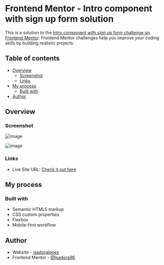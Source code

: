 # Frontend Mentor - Intro component with sign up form solution

This is a solution to the [Intro component with sign up form challenge on Frontend Mentor](https://www.frontendmentor.io/challenges/intro-component-with-signup-form-5cf91bd49edda32581d28fd1). Frontend Mentor challenges help you improve your coding skills by building realistic projects. 

## Table of contents

- [Overview](#overview)
  - [Screenshot](#screenshot)
  - [Links](#links)
- [My process](#my-process)
  - [Built with](#built-with)
- [Author](#author)

## Overview

### Screenshot

![image](https://user-images.githubusercontent.com/80006401/128570462-1ec94466-e086-4431-bd21-b69b1ccc6f85.png)

![image](https://user-images.githubusercontent.com/80006401/128570570-8b6d6cfe-3790-4eba-a462-9180b4c0178f.png)
### Links

- Live Site URL:  [Check it out here](https://isadora96.github.io/intro-with-signup-form-master/)

## My process

### Built with

- Semantic HTML5 markup
- CSS custom properties
- Flexbox
- Mobile-first workflow

## Author

- Website - [isadoralopes](https://isadora96.github.io/portfolio-dev-isa/)
- Frontend Mentor - [@Isadora96](https://www.frontendmentor.io/profile/Isadora96)

